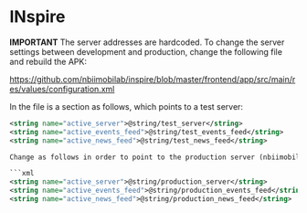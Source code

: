 # INspire

__IMPORTANT__
The server addresses are hardcoded. To change the server settings
between development and production, change the following file and rebuild the APK:

https://github.com/nbiimobilab/inspire/blob/master/frontend/app/src/main/res/values/configuration.xml

In the file is a section as follows, which points to a test server:

```xml
<string name="active_server">@string/test_server</string>
<string name="active_events_feed">@string/test_events_feed</string>
<string name="active_news_feed">@string/test_news_feed</string>

Change as follows in order to point to the production server (nbiimobilab.com):

```xml
<string name="active_server">@string/production_server</string>
<string name="active_events_feed">@string/production_events_feed</string>
<string name="active_news_feed">@string/production_news_feed</string>
